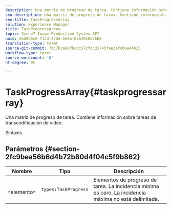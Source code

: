 ```yaml
---
description: Una matriz de progreso de tarea. Contiene información sobre tareas de transcodificación de vídeo.
seo-description: Una matriz de progreso de tarea. Contiene información sobre tareas de transcodificación de vídeo.
seo-title: TaskProgressArray
solution: Experience Manager
title: TaskProgressArray
topic: Scene7 Image Production System API
uuid: e5d9b6ce-f133-47de-beea-b8b395827bb8
translation-type: tm+mt
source-git-commit: 7bc7b3a86fbcdc57cfdc31745fae3afc06e44b15
workflow-type: tm+mt
source-wordcount: '0'
ht-degree: 0%

---
```



# TaskProgressArray{#taskprogressarray}

Una matriz de progreso de tarea. Contiene información sobre tareas de transcodificación de vídeo.

Sintaxis

## Parámetros {#section-2fc9bea56b6d4b72b80d4f04c5f9b862}

| Nombre | Tipo | Descripción |
|---|---|---|
| ` *`elemento`*` | `types:TaskProgress` | Elementos de progreso de tarea. La incidencia mínima es cero. La incidencia máxima no está delimitada. |

